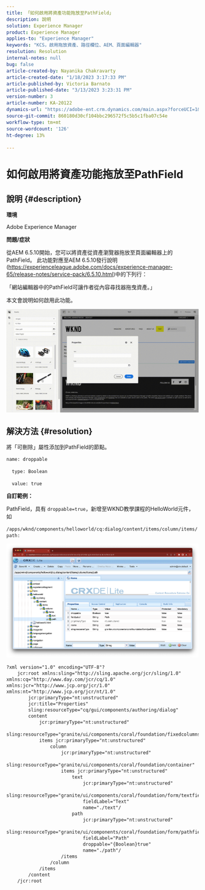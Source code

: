 ```yaml
---
title: 「如何啟用將資產功能拖放至PathField」
description: 說明
solution: Experience Manager
product: Experience Manager
applies-to: "Experience Manager"
keywords: "KCS，啟用拖放資產、路徑欄位、AEM、頁面編輯器"
resolution: Resolution
internal-notes: null
bug: false
article-created-by: Nayanika Chakravarty
article-created-date: "1/18/2023 3:17:33 PM"
article-published-by: Victoria Barnato
article-published-date: "3/13/2023 3:23:31 PM"
version-number: 3
article-number: KA-20122
dynamics-url: "https://adobe-ent.crm.dynamics.com/main.aspx?forceUCI=1&pagetype=entityrecord&etn=knowledgearticle&id=ac3fab38-4397-ed11-aad1-6045bd006b4b"
source-git-commit: 860180d30cf104bbc296572f5c5b5c1fba07c54e
workflow-type: tm+mt
source-wordcount: '126'
ht-degree: 13%

---
```


# 如何啟用將資產功能拖放至PathField

## 說明 {#description}


<b>環境</b>

Adobe Experience Manager

<b>問題/症狀</b>

從AEM 6.5.10開始，您可以將資產從資產瀏覽器拖放至頁面編輯器上的PathField。 此功能對應至AEM 6.5.10發行說明(https://experienceleague.adobe.com/docs/experience-manager-65/release-notes/service-pack/6.5.10.html)中的下列行：

「網站編輯器中的PathField可讓作者從內容尋找器拖曳資產。」

本文會說明如何啟用此功能。

![](assets/___b33fab38-4397-ed11-aad1-6045bd006b4b___.gif)


## 解決方法 {#resolution}


將「可刪除」屬性添加到PathField的節點。


```
name: droppable

  type: Boolean

  value: true
```


<b>自訂範例：</b>

PathField，具有 `droppable=true`，新增至WKND教學課程的HelloWorld元件，如

`/apps/wknd/components/helloworld/cq:dialog/content/items/column/items/path:`

![](assets/6106400f-2b07-ed11-82e4-00224808e483.png)


```
?xml version="1.0" encoding="UTF-8"?
    jcr:root xmlns:sling="http://sling.apache.org/jcr/sling/1.0" xmlns:cq="http://www.day.com/jcr/cq/1.0" xmlns:jcr="http://www.jcp.org/jcr/1.0" xmlns:nt="http://www.jcp.org/jcr/nt/1.0"
        jcr:primaryType="nt:unstructured"
        jcr:title="Properties"
        sling:resourceType="cq/gui/components/authoring/dialog"
        content
            jcr:primaryType="nt:unstructured"
            sling:resourceType="granite/ui/components/coral/foundation/fixedcolumns"
            items jcr:primaryType="nt:unstructured"
                column
                    jcr:primaryType="nt:unstructured"
                    sling:resourceType="granite/ui/components/coral/foundation/container"
                    items jcr:primaryType="nt:unstructured"
                        text
                            jcr:primaryType="nt:unstructured"
                            sling:resourceType="granite/ui/components/coral/foundation/form/textfield"
                            fieldLabel="Text"
                            name="./text"/
                        path
                            jcr:primaryType="nt:unstructured"
                            sling:resourceType="granite/ui/components/coral/foundation/form/pathfield"
                            fieldLabel="Path"
                            droppable="{Boolean}true"
                            name="./path"/
                    /items
                /column
            /items
        /content
    /jcr:root
```
